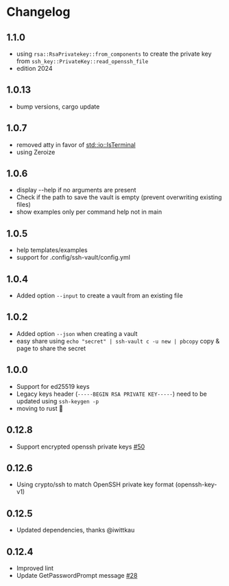 # Changelog

## 1.1.0
* using `rsa::RsaPrivatekey::from_components` to create the private key from `ssh_key::PrivateKey::read_openssh_file`
* edition 2024

## 1.0.13
* bump versions, cargo update

## 1.0.7
* removed atty in favor of [std::io::IsTerminal](https://github.com/ssh-vault/ssh-vault/security/dependabot/7)
* using Zeroize

## 1.0.6
* display --help if no arguments are present
* Check if the path to save the vault is empty (prevent overwriting existing files)
* show examples only per command help not in main

## 1.0.5
* help templates/examples
* support for .config/ssh-vault/config.yml

## 1.0.4
* Added option `--input` to create a vault from an existing file

## 1.0.2
* Added option `--json` when creating a vault
* easy share using `echo "secret" | ssh-vault c -u new | pbcopy` copy & page to share the secret

## 1.0.0
* Support for ed25519 keys
* Legacy keys header (`-----BEGIN RSA PRIVATE KEY-----`) need to be updated using `ssh-keygen -p`
* moving to rust 🦀

## 0.12.8
* Support encrypted openssh private keys [#50](https://github.com/ssh-vault/ssh-vault/pull/50)

## 0.12.6
* Using crypto/ssh to match OpenSSH private key format (openssh-key-v1)

## 0.12.5
* Updated dependencies, thanks @iwittkau

## 0.12.4
* Improved lint
* Update GetPasswordPrompt message [#28](https://github.com/ssh-vault/ssh-vault/pull/28)
